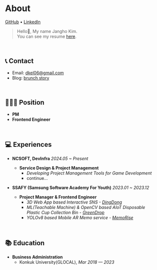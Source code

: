 # About
[GitHub](https://github.com/KJH0406) • [LinkedIn](https://www.linkedin.com/in/kimjangho/)

> Hello👋, My name Jangho Kim. <br />
> You can see my resume [here](https://mindsketch365.com/resume).

<br />

## 📞 Contact
- Email: dkel06@gmail.com
- Blog: [brunch story](https://brunch.co.kr/@janghok)

<br />

## 🧑🏻‍💻 Position
- **PM**
- **Frontend Engineer**

<br />

## 💻 Experiences
- **NCSOFT, DevInfra** *2024.05 ~ Present*
    - **Service Design & Project Management**
        - *Developing Project Management Tools for Game Development*
        - continue…

- **SSAFY (Samsung Software Academy For Youth)** *2023.01 ~ 2023.12*
    - **Project Manager & Frontend Engineer**
        - *3D Web App based Interactive SNS - [DingDong](https://github.com/KJH0406/DingDong)*
        - *ML(Teachable Machine) & OpenCV based AIoT Disposable Plastic Cup Collection Bin - [GreenDrop](https://github.com/KJH0406/GreenDrop)*
        - *YOLOv8 based Mobile AR Memo service - [MemoRise](https://github.com/KJH0406/MemoRise)*
        
<br />

## 📚 Education
- **Business Administration**
    - Konkuk University(GLOCAL), *Mar 2018 — 2023*
